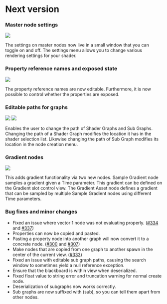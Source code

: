 # Next version

### Master node settings

![](.data/menu_settings.png)

The settings on master nodes now live in a small window that you can toggle on and off. The settings menu allows you to change various rendering settings for your shader.

### Property reference names and exposed state

![](.data/editable_property_references.gif)

The property reference names are now editable. Furthermore, it is now possible to control whether the properties are exposed.

### Editable paths for graphs

![](.data/change_path.gif)
![](.data/use_path.gif)

Enables the user to change the path of Shader Graphs and Sub Graphs. Changing the path of a Shader Graph modifies the location it has in the shader selection list. Likewise changing the path of Sub Graph modifies its location in the node creation menu.


### Gradient nodes

![](.data/gradient_node.png)

This adds gradient functionality via two new nodes. Sample Gradient node samples a gradient given a Time parameter. This gradient can be defined on the Gradient slot control view. The Gradient Asset node defines a gradient that can be sampled by multiple Sample Gradient nodes using different Time parameters.




### Bug fixes and minor changes

- Fixed an issue where vector 1 node was not evaluating properly. ([#334](https://github.com/Unity-Technologies/ShaderGraph/issues/334) and [#337](https://github.com/Unity-Technologies/ShaderGraph/issues/337))
- Properties can now be copied and pasted.
- Pasting a property node into another graph will now convert it to a concrete node. ([#300](https://github.com/Unity-Technologies/ShaderGraph/issues/300) and [#307](https://github.com/Unity-Technologies/ShaderGraph/pull/307))
- Make nodes that are copied from one graph to another spawn in the center of the current view. ([#333](https://github.com/Unity-Technologies/ShaderGraph/issues/333))
- Fixed an issue with editable sub graph paths, causing the search window to sometimes yield a null reference exception.
- Ensure that the blackboard is within view when deserialized.
- Fixed float value to string error and truncation warning for normal create node.
- Deserialization of subgraphs now works correctly.
- Sub graphs are now suffixed with (sub), so you can tell them apart from other nodes.